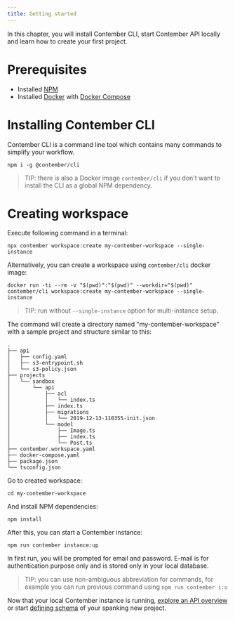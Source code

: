 ```yaml
---
title: Getting started
---
```


In this chapter, you will install Contember CLI, start Contember API locally and learn how to create your first project.

# Prerequisites

- Installed [NPM](https://www.npmjs.com/)
- Installed [Docker](https://docs.docker.com/install/) with [Docker Compose](https://docs.docker.com/compose/install/)

# Installing Contember CLI
Contember CLI is a command line tool which contains many commands to simplify your workflow.

```text
npm i -g @contember/cli
```

> TIP: there is also a Docker image `contember/cli` if you don't want to install the CLI as a global NPM dependency.

# Creating workspace
Execute following command in a terminal:
```text
npx contember workspace:create my-contember-workspace --single-instance
```
Alternatively, you can create a workspace using `contember/cli` docker image:
```
docker run -ti --rm -v "$(pwd)":"$(pwd)" --workdir="$(pwd)" contember/cli workspace:create my-contember-workspace --single-instance
```

> TIP: run without `--single-instance` option for multi-instance setup.

The command will create a directory named "my-contember-workspace" with a sample project and structure similar to this:

```text
.
├── api
│   ├── config.yaml
│   ├── s3-entrypoint.sh
│   └── s3-policy.json
├── projects
│   └── sandbox
│       └── api
│           ├── acl
│           │   └── index.ts
│           ├── index.ts
│           ├── migrations
│           │   └── 2019-12-13-110355-init.json
│           └── model
│               ├── Image.ts
│               ├── index.ts
│               └── Post.ts
├── contember.workspace.yaml
├── docker-compose.yaml
├── package.json
└── tsconfig.json
``` 

Go to created workspace:
```text
cd my-contember-workspace
```

And install NPM dependencies:
```text
npm install
```

After this, you can start a Contember instance:
```text
npm run contember instance:up
``` 

In first run, you will be prompted for email and password. E-mail is for authentication purpose only and is stored only in your local database. 

> TIP: you can use non-ambiguous abbreviation for commands, 
> for example you can run previous command using `npm run contember i:u`

Now that your local Contember instance is running, [explore an API overview](content/overview.md) or start [defining schema](schema/model.md) of your spanking new project.
